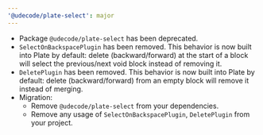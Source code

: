 ```yaml
---
'@udecode/plate-select': major
---
```


- Package `@udecode/plate-select` has been deprecated.
- `SelectOnBackspacePlugin` has been removed. This behavior is now built into Plate by default: delete (backward/forward) at the start of a block will select the previous/next void block instead of removing it.
- `DeletePlugin` has been removed. This behavior is now built into Plate by default: delete (backward/forward) from an empty block will remove it instead of merging.
- Migration:
  - Remove `@udecode/plate-select` from your dependencies.
  - Remove any usage of `SelectOnBackspacePlugin`, `DeletePlugin` from your project.
